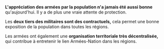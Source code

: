 **L'appréciation des armées par la population n'a jamais été aussi bonne** qu'aujourd'hui. Il y a de plus une vraie attente de protection.

Les **deux tiers des militaires sont des contractuels,** cela permet une bonne exposition de la population dans toutes les régions. 

Les armées ont également une **organisation territoriale très décentralisée,** qui contribue à entretenir le lien Armées-Nation dans les régions.